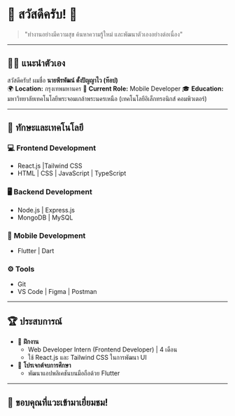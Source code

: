 # 👋 สวัสดีครับ! 🌟

> "ทำงานอย่างมีความสุข ค้นหาความรู้ใหม่ และพัฒนาตัวเองอย่างต่อเนื่อง"

---

## 🙋‍♂️ แนะนำตัวเอง

สวัสดีครับ! ผมชื่อ **นายพีรพัฒน์ ตั้งปัญญาไว (ท๊อป)**  
🌍 **Location:** กรุงเทพมหานคร
💼 **Current Role:** Mobile Developer
🎓 **Education:** มหาวิทยาลัยเทคโนโลยีพระจอมเกล้าพระนครเหนือ (เทคโนโลยีอิเล็กทรอนิกส์ คอมพิวเตอร์)

---

## 🔧 ทักษะและเทคโนโลยี

### 💻 **Frontend Development**
- React.js |Tailwind CSS
- HTML | CSS | JavaScript | TypeScript  

### 🖥️ **Backend Development**
- Node.js | Express.js  
- MongoDB | MySQL 

### 📱 **Mobile Development**
- Flutter | Dart

### ⚙️ **Tools**
- Git
- VS Code | Figma | Postman  

---

## 🏆 ประสบการณ์
- 🌟 **ฝึกงาน**  
  - Web Developer Intern (Frontend Developer) | 4 เดือน  
  - ใช้ React.js และ Tailwind CSS ในการพัฒนา UI  
- 🌟 **โปรเจกต์จบการศึกษา**  
  - พัฒนาแอปพลิเคชันบนมือถือด้วย Flutter

---

## 🎉 ขอบคุณที่แวะเข้ามาเยี่ยมชม!
